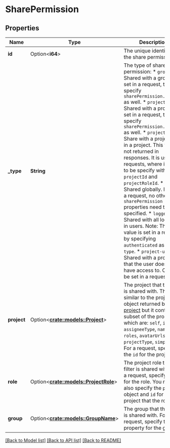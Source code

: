 # SharePermission

## Properties

Name | Type | Description | Notes
------------ | ------------- | ------------- | -------------
**id** | Option<**i64**> | The unique identifier of the share permission. | [optional][readonly]
**_type** | **String** | The type of share permission:   *  `group` Shared with a group. If set in a request, then specify `sharePermission.group` as well.  *  `project` Shared with a project. If set in a request, then specify `sharePermission.project` as well.  *  `projectRole` Share with a project role in a project. This value is not returned in responses. It is used in requests, where it needs to be specify with `projectId` and `projectRoleId`.  *  `global` Shared globally. If set in a request, no other `sharePermission` properties need to be specified.  *  `loggedin` Shared with all logged-in users. Note: This value is set in a request by specifying `authenticated` as the `type`.  *  `project-unknown` Shared with a project that the user does not have access to. Cannot be set in a request. | 
**project** | Option<[**crate::models::Project**](Project.md)> | The project that the filter is shared with. This is similar to the project object returned by [Get project](#api-rest-api-3-project-projectIdOrKey-get) but it contains a subset of the properties, which are: `self`, `id`, `key`, `assigneeType`, `name`, `roles`, `avatarUrls`, `projectType`, `simplified`.   For a request, specify the `id` for the project. | [optional]
**role** | Option<[**crate::models::ProjectRole**](ProjectRole.md)> | The project role that the filter is shared with.   For a request, specify the `id` for the role. You must also specify the `project` object and `id` for the project that the role is in. | [optional]
**group** | Option<[**crate::models::GroupName**](GroupName.md)> | The group that the filter is shared with. For a request, specify the `name` property for the group. | [optional]

[[Back to Model list]](../README.md#documentation-for-models) [[Back to API list]](../README.md#documentation-for-api-endpoints) [[Back to README]](../README.md)


